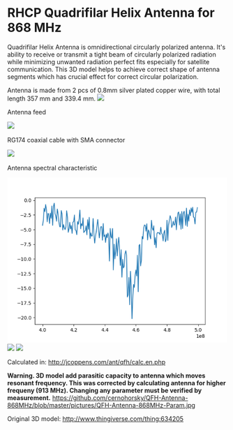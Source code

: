 # RHCP Quadrifilar Helix Antenna for 868 MHz
Quadrifilar Helix Antenna is omnidirectional circularly polarized antenna. It's ability to receive or transmit a tight beam of
circularly polarized radiation while minimizing unwanted radiation perfect fits especially for satellite communication. This 3D model helps to achieve correct shape of antenna segments which has crucial effect for correct circular polarization.

Antenna is made from 2 pcs of 0.8mm silver plated copper wire, with total length 357 mm and 339.4 mm. 
<img src="https://github.com/cernohorsky/QFH-Antenna-868MHz/blob/master/pictures/QFH-Antenna-868MHz.jpg" width="400" />

Antenna feed

<img src="https://github.com/cernohorsky/QFH-Antenna-868MHz/blob/master/pictures/QFH-Antenna-868MHz-feed.jpg" width="400" />

RG174 coaxial cable with SMA connector

<img src="https://github.com/cernohorsky/QFH-Antenna-868MHz/blob/master/pictures/QFH-Antenna-868MHz-connector.jpg" width="400" />

Antenna spectral characteristic

<img src="https://github.com/cernohorsky/QFH-Antenna-868MHz/blob/master/pictures/QFH-Antenna-868MHz-S11.png" />
<img src="https://github.com/cernohorsky/QFH-Antenna-868MHz/blob/master/pictures/QFH-Antenna-868MHz-SmithChart.png" />
<img src="https://github.com/cernohorsky/QFH-Antenna-868MHz/blob/master/pictures/QFH-Antenna-868MHz-VSWR.png" />

Calculated in:
http://jcoppens.com/ant/qfh/calc.en.php

<b>Warning. 3D model add parasitic capacity to antenna which moves resonant frequency. This was corrected by calculating antenna for higher frequeny (913 MHz). Changing any parameter must be verified by measurement.</b>
https://github.com/cernohorsky/QFH-Antenna-868MHz/blob/master/pictures/QFH-Antenna-868MHz-Param.jpg

Original 3D model:
http://www.thingiverse.com/thing:634205
